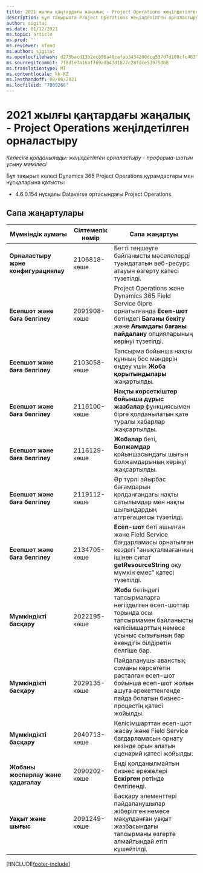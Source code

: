 ```yaml
---
title: 2021 жылғы қаңтардағы жаңалық - Project Operations жеңілдетілген орналастыру
description: Бұл тақырыпта Project Operations жеңілдетілген орналастыру шығарылымының 2021 жылғы қаңтардағы сапалық жаңартулары туралы ақпарат берілген.
author: sigitac
ms.date: 01/12/2021
ms.topic: article
ms.prod: ''
ms.reviewer: kfend
ms.author: sigitac
ms.openlocfilehash: d275bacd13b2ec896a40cafab3434200dca537d7d108cfc46370b01b67c98aa2
ms.sourcegitcommit: 7f8d1e7a16af769adb43d1877c28fdce53975db8
ms.translationtype: MT
ms.contentlocale: kk-KZ
ms.lasthandoff: 08/06/2021
ms.locfileid: "7009268"
---
```

# <a name="whats-new-january-2021---project-operations-lite-deployment"></a>2021 жылғы қаңтардағы жаңалық - Project Operations жеңілдетілген орналастыру


_Келесіге қолданылады: жеңілдетілген орналастыру - проформа-шотын ұсыну мәмілесі_

Бұл тақырып келесі Dynamics 365 Project Operations құрамдастары мен нұсқаларына қатысты:

  - 4.6.0.154 нұсқалы Dataverse ортасындағы Project Operations.
  
## <a name="quality-updates"></a>Сапа жаңартулары

| **Мүмкіндік аумағы** | **Сілтемелік нөмір** | **Сапа жаңартуы** |
| --- | --- | --- |
| **Орналастыру және конфигурациялау** | 2106818-көше | Бетті теңшеуге байланысты мәселелерді туындататын веб-ресурс атауын өзгерту қатесі түзетілді. |
| **Есепшот және баға белгілеу** | 2091908-көше | Project Operations және Dynamics 365 Field Service бірге орнатылғанда **Есеп-шот** бетіндегі **Бағаны бекіту** және **Ағымдағы бағаны пайдалану** опцияларының көрінуі түзетілді. |
| **Есепшот және баға белгілеу** | 2103058-көше | Тапсырма бойынша нақты құнның бос мәндерін өңдеу үшін **Жоба қорытындылары** жаңартылды. |
| **Есепшот және баға белгілеу** | 2116100-көше | **Нақты көрсеткіштер бойынша дұрыс жазбалар** функциясымен бірге қолданылатын қате туралы хабарлар жақсартылды. |
| **Есепшот және баға белгілеу** | 2116129-көше | **Жобалар** беті, **Болжамдар** қойыншасындағы шығын болжамдарының көрінуі жақсартылды. |
| **Есепшот және баға белгілеу** | 2119112-көше | Әр түрлі айырбас бағамдарын қолданғандағы нақты сатылымдар мен нақты шығындардың аггрегациясы түзетілді. |
| **Есепшот және баға белгілеу** | 2134705-көше | **Есеп-шот** беті ашылған және Field Service бағдарламасы орнатылған кездегі "анықталмағанның ішінен сипат **getResourceString** оқу мүмкін емес" қатесі түзетілді. |
| **Мүмкіндікті басқару** | 2022195-көше | **Жоба** бетіндегі тапсырмаларға негізделген есеп-шоттар торында осы тапсырмамен байланысты келісімшарттың немесе ұсыныс сызығының бар екендігін білдіретін белгіше бар. |
| **Мүмкіндікті басқару** | 2029135-көше | Пайдаланушы аванстық соманы көрсететін расталған есеп-шот бойынша есеп-шот жолын ашуға әрекеттенгенде пайда болатын бизнес-процестің қатесі жойылды. |
| **Мүмкіндікті басқару** | 2040713-көше | Келісімшарттан есеп-шот жасау және Field Service бағдарламасын орнату кезінде орын алатын сценарий қатесі жойылды. |
| **Жобаны жоспарлау және қадағалау** | 2090202-көше | Енді қолданылмайтын бизнес ережелері **Ескірген** ретінде белгіленді. |
| **Уақыт және шығыс** | 2091249-көше | Басқару элементтері пайдаланушылар жіберілген немесе мақұлданған уақыт жазбасындағы тапсырманы өзгерте алмайтындай етіп күшейтілді. |


[!INCLUDE[footer-include](../../includes/footer-banner.md)]